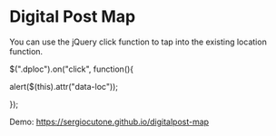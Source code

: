 # Digital Post Map

You can use the jQuery click function to tap into the existing location function.

$(".dploc").on("click", function(){

  alert($(this).attr("data-loc"));

});

Demo: https://sergiocutone.github.io/digitalpost-map

